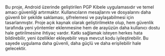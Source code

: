 Bu proje, Android üzerinde geliştirilen PGP Kibele uygulamasıdır ve temel amacı güvenliği artırmaktır. Kullanıcıların mesajlarını ve dosyalarını daha güvenli bir şekilde saklaması, şifrelemesi ve paylaşabilmesi için tasarlanmıştır. Proje açık kaynak olarak geliştirilmekte olup, hem güvenlik tarafında yeni yöntemler eklenmesine hem de arayüzün daha kullanıcı dostu hale getirilmesine ihtiyaç vardır. Katkı sağlamak isteyen herkes hata bildirebilir, yeni özellikler ekleyebilir veya mevcut kodu iyileştirebilir. Bu sayede uygulama daha güvenli, daha güçlü ve daha erişilebilir hale gelecektir.
